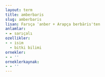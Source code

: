 ```yaml
---
layout: term
title: amberbaris
slug: amberbaris
lisan: Farsça ʿanber + Arapça berbāris'ten
anlamlar:
- ► sarıçalı
ozellikler:
- - isim
  - bitki bilimi
ornekler:
- - ''
orneklerkaynak:
- - ''
---
```

